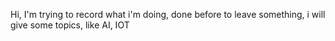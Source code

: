Hi, I'm trying to record what i'm doing, done before to leave something, i will give some topics, like AI, IOT
